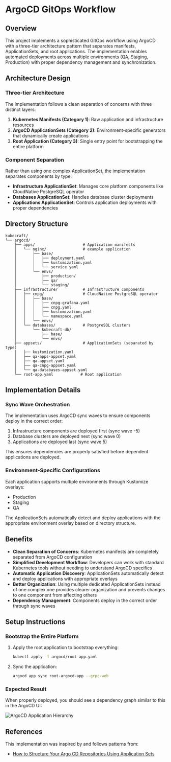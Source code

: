 # ArgoCD GitOps Workflow

## Overview

This project implements a sophisticated GitOps workflow using ArgoCD with a three-tier architecture pattern that separates manifests, ApplicationSets, and root applications. The implementation enables automated deployments across multiple environments (QA, Staging, Production) with proper dependency management and synchronization.

## Architecture Design

### Three-tier Architecture

The implementation follows a clean separation of concerns with three distinct layers:

1. **Kubernetes Manifests (Category 1)**: Raw application and infrastructure resources
2. **ArgoCD ApplicationSets (Category 2)**: Environment-specific generators that dynamically create applications
3. **Root Application (Category 3)**: Single entry point for bootstrapping the entire platform

### Component Separation

Rather than using one complex ApplicationSet, the implementation separates components by type:

- **Infrastructure ApplicationSet**: Manages core platform components like CloudNative PostgreSQL operator
- **Databases ApplicationSet**: Handles database cluster deployments
- **Applications ApplicationSet**: Controls application deployments with proper dependencies

## Directory Structure

```
kubecraft/
└── argocd/
    ├── apps/                     # Application manifests
    │   └── nginx/                # example application
    │       ├── base/
    │       │   ├── deployment.yaml
    │       │   ├── kustomization.yaml
    │       │   └── service.yaml
    │       └── envs/
    │           ├── production/
    │           ├── qa/
    │           └── staging/
    ├── infrastructure/           # Infrastructure components
    │   ├── cnpg/                 # CloudNative PostgreSQL operator
    │   │   ├── base/
    │   │   │   ├── cnpg-grafana.yaml
    │   │   │   ├── cnpg.yaml
    │   │   │   ├── kustomization.yaml
    │   │   │   └── namespace.yaml
    │   │   └── envs/
    │   └── databases/            # PostgreSQL clusters
    │       └── kubecraft-db/
    │           ├── base/
    │           └── envs/
    ├── appsets/                  # ApplicationSets (separated by type)
    │   ├── kustomization.yaml
    │   ├── qa-apps-appset.yaml
    │   ├── qa-appset.yaml
    │   ├── qa-cnpg-appset.yaml
    │   └── qa-databases-appset.yaml
    └── root-app.yaml            # Root application
```

## Implementation Details

### Sync Wave Orchestration

The implementation uses ArgoCD sync waves to ensure components deploy in the correct order:

1. Infrastructure components are deployed first (sync wave -5)
2. Database clusters are deployed next (sync wave 0)
3. Applications are deployed last (sync wave 5)

This ensures dependencies are properly satisfied before dependent applications are deployed.

### Environment-Specific Configurations

Each application supports multiple environments through Kustomize overlays:
- Production
- Staging
- QA

The ApplicationSets automatically detect and deploy applications with the appropriate environment overlay based on directory structure.

## Benefits

- **Clean Separation of Concerns**: Kubernetes manifests are completely separated from ArgoCD configuration
- **Simplified Development Workflow**: Developers can work with standard Kubernetes tools without needing to understand ArgoCD specifics
- **Automatic Application Discovery**: ApplicationSets automatically detect and deploy applications with appropriate overlays
- **Better Organization**: Using multiple dedicated ApplicationSets instead of one complex one provides clearer organization and prevents changes to one component from affecting others
- **Dependency Management**: Components deploy in the correct order through sync waves

## Setup Instructions

### Bootstrap the Entire Platform

1. Apply the root application to bootstrap everything:
   ```bash
   kubectl apply -f argocd/root-app.yaml
   ```

2. Sync the application:
   ```bash
   argocd app sync root-argocd-app --grpc-web
   ```

### Expected Result

When properly deployed, you should see a dependency graph similar to this in the ArgoCD UI:

![ArgoCD Application Hierarchy](https://github.com/user-attachments/assets/73e5c4a0-af9a-4ea6-a69d-bbbf1dcbedaf)

## References

This implementation was inspired by and follows patterns from:

- [How to Structure Your Argo CD Repositories Using Application Sets](https://codefresh.io/blog/how-to-structure-your-argo-cd-repositories/)
